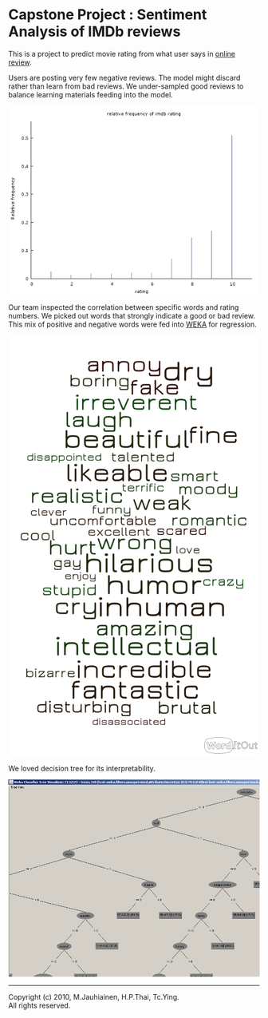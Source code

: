 # Capstone Project : Sentiment Analysis of IMDb reviews

This is a project to predict movie rating from what user says in [online review](https://www.imdb.com/).

Users are posting very few negative reviews. The model might discard rather than learn from bad reviews. We under-sampled good reviews to balance learning materials feeding into the model.

![imdb-rating](https://github.com/tc-ying/cuhk/blob/main/CSCI5180-Techniques-for-Data-Mining/docs/imdb-rating-relative-frequency.png)

Our team inspected the correlation between specific words and rating numbers. We picked out words that strongly indicate a good or bad review. This mix of positive and negative words were fed into [WEKA](https://www.cs.waikato.ac.nz/ml/weka/) for regression.

![feature-selection](https://github.com/tc-ying/cuhk/blob/main/CSCI5180-Techniques-for-Data-Mining/docs/selected-emotional-words.png)

We loved decision tree for its interpretability.

![model](https://github.com/tc-ying/cuhk/blob/main/CSCI5180-Techniques-for-Data-Mining/docs/j48-tree-teaser.PNG)

---------------
Copyright (c) 2010, M.Jauhiainen, H.P.Thai, Tc.Ying.  
All rights reserved.
